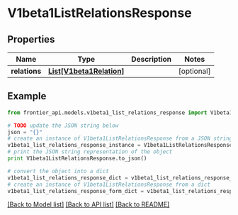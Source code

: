 # V1beta1ListRelationsResponse


## Properties
Name | Type | Description | Notes
------------ | ------------- | ------------- | -------------
**relations** | [**List[V1beta1Relation]**](V1beta1Relation.md) |  | [optional] 

## Example

```python
from frontier_api.models.v1beta1_list_relations_response import V1beta1ListRelationsResponse

# TODO update the JSON string below
json = "{}"
# create an instance of V1beta1ListRelationsResponse from a JSON string
v1beta1_list_relations_response_instance = V1beta1ListRelationsResponse.from_json(json)
# print the JSON string representation of the object
print V1beta1ListRelationsResponse.to_json()

# convert the object into a dict
v1beta1_list_relations_response_dict = v1beta1_list_relations_response_instance.to_dict()
# create an instance of V1beta1ListRelationsResponse from a dict
v1beta1_list_relations_response_form_dict = v1beta1_list_relations_response.from_dict(v1beta1_list_relations_response_dict)
```
[[Back to Model list]](../README.md#documentation-for-models) [[Back to API list]](../README.md#documentation-for-api-endpoints) [[Back to README]](../README.md)


